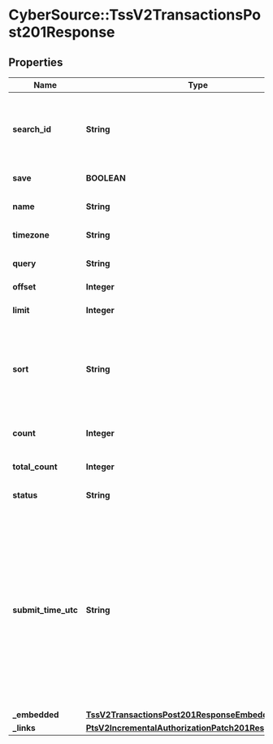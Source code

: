 # CyberSource::TssV2TransactionsPost201Response

## Properties
Name | Type | Description | Notes
------------ | ------------- | ------------- | -------------
**search_id** | **String** | An unique identification number assigned by CyberSource to identify each Search request. | [optional] 
**save** | **BOOLEAN** | save or not save. | [optional] 
**name** | **String** | The description for this field is not available.  | [optional] 
**timezone** | **String** | Time Zone in ISO format. | [optional] 
**query** | **String** | transaction search query string. | [optional] 
**offset** | **Integer** | offset. | [optional] 
**limit** | **Integer** | Limit on number of results. | [optional] 
**sort** | **String** | A comma separated list of the following form - fieldName1 asc or desc, fieldName2 asc or desc, etc. | [optional] 
**count** | **Integer** | Results for this page, this could be below the limit. | [optional] 
**total_count** | **Integer** | Total number of results. | [optional] 
**status** | **String** | The status of the submitted transaction. | [optional] 
**submit_time_utc** | **String** | Time of request in UTC. Format: &#x60;YYYY-MM-DDThh:mm:ssZ&#x60; Example &#x60;2016-08-11T22:47:57Z&#x60; equals August 11, 2016, at 22:47:57 (10:47:57 p.m.). The &#x60;T&#x60; separates the date and the time. The &#x60;Z&#x60; indicates UTC.  Returned by authorization service.  | [optional] 
**_embedded** | [**TssV2TransactionsPost201ResponseEmbedded**](TssV2TransactionsPost201ResponseEmbedded.md) |  | [optional] 
**_links** | [**PtsV2IncrementalAuthorizationPatch201ResponseLinks**](PtsV2IncrementalAuthorizationPatch201ResponseLinks.md) |  | [optional] 


